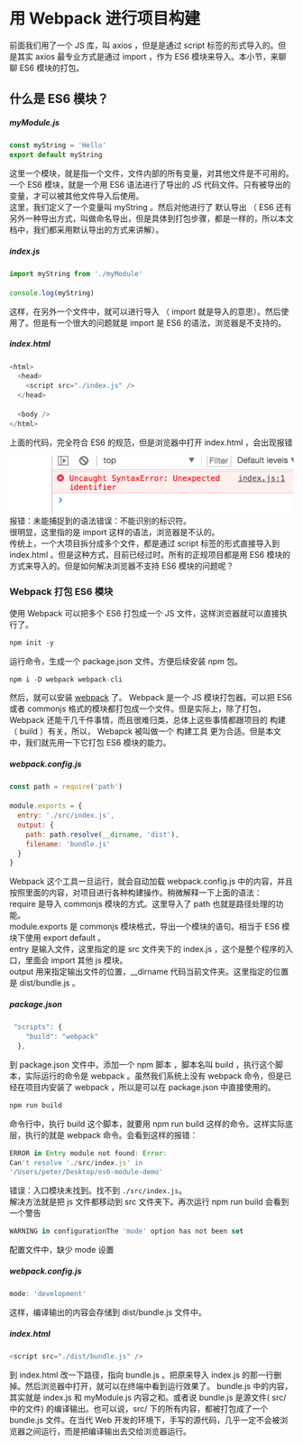 # 用 Webpack 进行项目构建

前面我们用了一个 JS 库，叫 axios ，但是是通过 script 标签的形式导入的。但是其实 axios 最专业方式是通过 import ，作为 ES6 模块来导入。本小节，来聊聊 ES6 模块的打包。

## 什么是 ES6 模块？

##### myModule.js

```js
const myString = 'Hello'
export default myString
```

这里一个模块，就是指一个文件，文件内部的所有变量，对其他文件是不可用的。一个 ES6 模块，就是一个用 ES6 语法进行了导出的 JS 代码文件。只有被导出的变量，才可以被其他文件导入后使用。  
这里，我们定义了一个变量叫 myString 。然后对他进行了 默认导出 （ ES6 还有另外一种导出方式，叫做命名导出，但是具体到打包步骤，都是一样的，所以本文档中，我们都采用默认导出的方式来讲解）。

##### index.js

```js
import myString from './myModule'

console.log(myString)
```

这样，在另外一个文件中，就可以进行导入 （ import 就是导入的意思）。然后使用了。但是有一个很大的问题就是 import 是 ES6 的语法，浏览器是不支持的。

##### index.html

```js
<html>
  <head>
    <script src="./index.js" />
  </head>

  <body />
</html>
```

上面的代码，完全符合 ES6 的规范，但是浏览器中打开 index.html ，会出现报错

![](../img/1525243365372-261e6553-39ba-40f4-8e12-9dc7ef329a82.png)
报错：未能捕捉到的语法错误：不能识别的标识符。  
很明显，这里指的是 import 这样的语法，浏览器是不认的。  
传统上，一个大项目拆分成多个文件，都是通过 script 标签的形式直接导入到 index.html 。但是这种方式，目前已经过时。所有的正规项目都是用 ES6 模块的方式来导入的。但是如何解决浏览器不支持 ES6 模块的问题呢？

### Webpack 打包 ES6 模块

使用 Webpack 可以把多个 ES6 打包成一个 JS 文件，这样浏览器就可以直接执行了。

```js
npm init -y
```

运行命令，生成一个 package.json 文件。方便后续安装 npm 包。

```js
npm i -D webpack webpack-cli
```

然后，就可以安装 [webpack](https://www.webpackjs.com/) 了。 Webpack 是一个 JS 模块打包器。可以把 ES6 或者 commonjs 格式的模块都打包成一个文件。但是实际上，除了打包，Webpack 还能干几千件事情，而且很难归类，总体上这些事情都跟项目的 构建 （ build ）有关，所以， Webapck 被叫做一个 构建工具 更为合适。但是本文中，我们就先用一下它打包 ES6 模块的能力。

##### webpack.config.js

```js
const path = require('path')

module.exports = {
  entry: './src/index.js',
  output: {
    path: path.resolve(__dirname, 'dist'),
    filename: 'bundle.js'
  }
}
```

Webpack 这个工具一旦运行，就会自动加载 webpack.config.js 中的内容，并且按照里面的内容，对项目进行各种构建操作。稍微解释一下上面的语法：  
require 是导入 commonjs 模块的方式。这里导入了 path 也就是路径处理的功能。  
module.exports 是 commonjs 模块格式，导出一个模块的语句。相当于 ES6 模块下使用 export default 。  
entry 是输入文件，这里指定的是 src 文件夹下的 index.js ，这个是整个程序的入口，里面会 import 其他 js 模块。  
output 用来指定输出文件的位置，\_\_dirname 代码当前文件夹。这里指定的位置是 dist/bundle.js 。

##### package.json

```js
 "scripts": {
    "build": "webpack"
  },
```

到 package.json 文件中，添加一个 npm 脚本 ，脚本名叫 build ，执行这个脚本，实际运行的命令是 webpack 。虽然我们系统上没有 webpack 命令，但是已经在项目内安装了 webpack ，所以是可以在 package.json 中直接使用的。

```js
npm run build
```

命令行中，执行 build 这个脚本，就要用 npm run build 这样的命令。这样实际底层，执行的就是 webpack 命令。会看到这样的报错：

```js
ERROR in Entry module not found: Error:
Can't resolve './src/index.js' in
'/Users/peter/Desktop/es6-module-demo'
```

错误：入口模块未找到。找不到 `./src/index.js`。  
解决方法就是把 js 文件都移动到 src 文件夹下。再次运行 npm run build 会看到一个警告

```js
WARNING in configurationThe 'mode' option has not been set
```

配置文件中，缺少 mode 设置

##### webpack.config.js

```js
mode: 'development'
```

这样，编译输出的内容会存储到 dist/bundle.js 文件中。

##### index.html

```js
<script src="./dist/bundle.js" />
```

到 index.html 改一下路径，指向 bundle.js 。把原来导入 index.js 的那一行删掉。然后浏览器中打开，就可以在终端中看到运行效果了。
bundle.js 中的内容，其实就是 index.js 和 myModule.js 内容之和。或者说 bundle.js 是源文件( src/ 中的文件) 的编译输出。也可以说，src/ 下的所有内容，都被打包成了一个 bundle.js 文件。在当代 Web 开发的环境下，手写的源代码，几乎一定不会被浏览器之间运行，而是把编译输出去交给浏览器运行。

